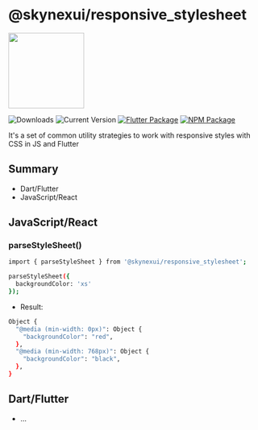 # @skynexui/responsive_stylesheet

[<img width="150px" src="https://www.datocms-assets.com/31049/1618983297-powered-by-vercel.svg" />](https://vercel.com/?utm_source=skynexui&utm_campaign=oss)

![Downloads](https://img.shields.io/npm/dw/@skynexui/responsive_stylesheet?color=orange) ![Current Version](https://img.shields.io/npm/v/@skynexui/responsive_stylesheet?color=green&label=version&cache=1) [![Flutter Package](https://img.shields.io/badge/skynexui_responsive_stylesheet-fluttter-blue)](https://pub.dev/packages/skynexui_responsive_stylesheet) [![NPM Package](https://img.shields.io/badge/@skynexui/responsive_stylesheet-npm-red)](https://www.npmjs.com/package/@skynexui/responsive_stylesheet)

It's a set of common utility strategies to work with responsive styles with CSS in JS and Flutter

## Summary
- Dart/Flutter
- JavaScript/React

## JavaScript/React
### parseStyleSheet()

```sh
import { parseStyleSheet } from '@skynexui/responsive_stylesheet';

parseStyleSheet({
  backgroundColor: 'xs'
});
```
- Result:
```sh
Object {
  "@media (min-width: 0px)": Object {
    "backgroundColor": "red",
  },
  "@media (min-width: 768px)": Object {
    "backgroundColor": "black",
  },
}
```

## Dart/Flutter

- ...
